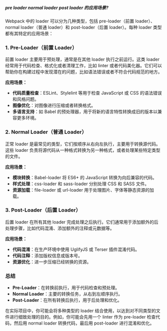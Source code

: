 ##### pre loader normal loader post loader 的应用场景?

Webpack 中的 loader 可以分为几种类型，包括 pre-loader（前置 loader）、normal loader（普通 loader）和 post-loader（后置 loader）。每种 loader 类型都有其特定的应用场景：

### 1. Pre-Loader（前置 Loader）
前置 loader 主要用于预处理，通常是在其他 loader 执行之前运行。这类 loader 经常用于代码检查、格式化或者清理工作，比如 linter 或者代码美化器。它们可以帮助你在构建过程中发现潜在的问题，比如语法错误或者不符合代码规范的地方。

**应用场景：**
- **代码质量检查**：ESLint、Stylelint 等用于检查 JavaScript 或 CSS 的语法错误和风格问题。
- **图像优化**：对图像进行压缩或者转换格式。
- **多语言支持**：如 Babel 的预处理器，用于将新的语言特性转换成旧的版本以兼容更多环境。

### 2. Normal Loader（普通 Loader）
正常 loader 是最常见的类型，它们按顺序从右向左执行，主要用于转换源代码。这些 loader 负责将源代码从一种格式转换为另一种格式，或者处理某些特定类型的文件。

**应用场景：**
- **模块转换**：Babel-loader 将 ES6+ 的 JavaScript 转换为向后兼容的代码。
- **样式处理**：css-loader 和 sass-loader 分别处理 CSS 和 SASS 文件。
- **资源加载**：file-loader 或 url-loader 用于处理图片、字体等静态资源的加载。

### 3. Post-Loader（后置 Loader）
后置 loader 在所有其他 loader 完成处理之后执行。它们通常用于添加额外的后处理步骤，比如代码混淆、添加额外的注释或元数据等。

**应用场景：**
- **代码混淆**：在生产环境中使用 UglifyJS 或 Terser 插件混淆代码。
- **代码注释**：添加版权信息或版本号。
- **资源优化**：进一步压缩已经转换的资源。

### 总结
- **Pre-Loader**：在转换前执行，用于代码检查和预处理。
- **Normal Loader**：主要的转换任务，从右到左顺序执行。
- **Post-Loader**：在所有转换后执行，用于后处理和优化。

在实际项目中，你可能会将多种类型的 loader 结合使用，以达到对不同类型的文件进行细致处理的目的。例如，你可能会先用一个 linter 作为 pre-loader 检查代码，然后用 normal loader 转换代码，最后用 post-loader 进行混淆和优化。